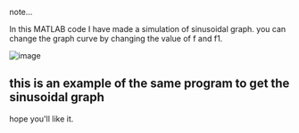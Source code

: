 note...


In this MATLAB code I have made a simulation of sinusoidal graph.
you can change the graph curve by changing the value of f and f1.



![image](https://user-images.githubusercontent.com/37871733/137485088-807d0c41-f436-453a-bb5b-a2649973ff08.png)



## this is an example of the same program to get the sinusoidal graph ##


hope you'll like it.


